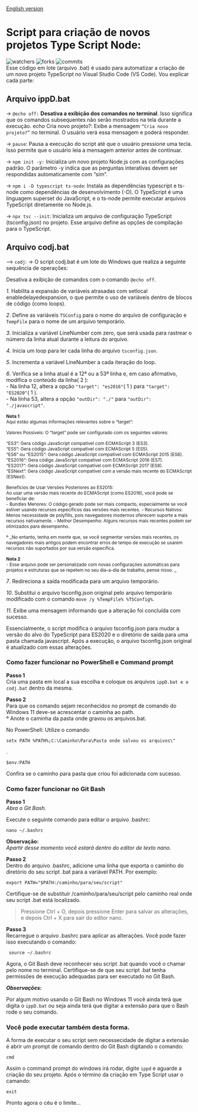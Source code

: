 [English version](https://github.com/Clauciofds/boilerplate-typescript-node/edit/main/readme_en.md)
  # Script para criação de novos projetos Type Script Node:
![watchers](https://img.shields.io/github/watchers/Clauciofds/boilerplate-typescript-node.svg)
![forks](https://img.shields.io/github/forks/Clauciofds/boilerplate-typescript-node.svg)
![commits](https://img.shields.io/github/stars/Clauciofds/boilerplate-typescript-node.svg)  
  Esse código em lote (arquivo .bat) é usado para automatizar a criação de um novo projeto TypeScript no Visual Studio Code (VS Code).
Vou explicar cada parte:

## Arquivo ippD.bat

  -> ```@echo off:```
**Desativa a exibição dos comandos no terminal**. Isso significa que os comandos subsequentes não serão mostrados na tela durante a execução.
echo Cria novo projeto?:
Exibe a mensagem ```“Cria novo projeto?”``` no terminal.
O usuário verá essa mensagem e poderá responder.

  -> ```pause```:
Pausa a execução do script até que o usuário pressione uma tecla.
Isso permite que o usuário leia a mensagem anterior antes de continuar.

  -> ```npm init -y:```
Inicializa um novo projeto Node.js com as configurações padrão.
O parâmetro -y indica que as perguntas interativas devem ser respondidas automaticamente com “sim”.

  -> ```npm i -D typescript ts-node```:
Instala as dependências typescript e ts-node como dependências de desenvolvimento (-D).
O TypeScript é uma linguagem superset do JavaScript, e o ts-node permite executar arquivos TypeScript diretamente no Node.js.

  -> ```npx tsc --init```:
Inicializa um arquivo de configuração TypeScript (tsconfig.json) no projeto.
Esse arquivo define as opções de compilação para o TypeScript.

## Arquivo codj.bat
  --> ```codj```:
  -> O script codj.bat é um lote do Windows que realiza a seguinte sequência de operações:

  Desativa a exibição de comandos com o comando ```@echo off```.

  *1.* Habilita a expansão de variáveis atrasadas com setlocal enabledelayedexpansion, o que permite o uso de variáveis dentro de blocos de código (como loops).
  
  *2*. Define as variáveis ```TSConfig``` para o nome do arquivo de configuração e ```TempFile``` para o nome de um arquivo temporário.

  *3*. Inicializa a variável LineNumber com zero, que será usada para rastrear o número da linha atual durante a leitura do arquivo.

  *4*. Inicia um loop para ler cada linha do arquivo ```tsconfig.json```.

  *5*. Incrementa a variável LineNumber a cada iteração do loop.

  *6*. Verifica se a linha atual é a 12ª ou a 53ª linha e, em caso afirmativo, modifica o conteúdo da linha( 2 ):  
    - Na linha 12, altera a opção ```"target": "es2016"```( 1 ) para ```"target": "ES2020"```( 1 ).  
    - Na linha 53, altera a opção ```"outDir": "./"``` para ```"outDir": "./javascript"```.
    
  <span style="font-size: 12px;">**Nota 1**  
  <span style="font-size: 12px;">Aqui estão algumas informações relevantes sobre o “target”:

<span style="font-size: 12px;">Valores Possíveis:
O “target” pode ser configurado com os seguintes valores:

<span style="font-size: 12px;">“ES3”: Gera código JavaScript compatível com ECMAScript 3 (ES3).  
“ES5”: Gera código JavaScript compatível com ECMAScript 5 (ES5).  
“ES6” ou “ES2015”: Gera código JavaScript compatível com ECMAScript 2015 (ES6).  
“ES2016”: Gera código JavaScript compatível com ECMAScript 2016 (ES7).  
“ES2017”: Gera código JavaScript compatível com ECMAScript 2017 (ES8).  
“ESNext”: Gera código JavaScript compatível com a versão mais recente do ECMAScript (ESNext).

<span style="font-size: 12px;">Benefícios de Usar Versões Posteriores ao ES2015:  
Ao usar uma versão mais recente do ECMAScript (como ES2016), você pode se beneficiar de:  
 <span style="font-size: 12px;">- Bundles Menores: O código gerado pode ser mais compacto, especialmente se você estiver usando recursos específicos das versões mais recentes.
 <span style="font-size: 12px;">- Recursos Nativos: Menos necessidade de polyfills, pois navegadores modernos oferecem suporte a mais recursos nativamente.
 <span style="font-size: 12px;">- Melhor Desempenho: Alguns recursos mais recentes podem ser otimizados para desempenho.  

<span style="font-size: 12px;">º _No entanto, tenha em mente que, se você segmentar versões mais recentes, os navegadores mais antigos podem encontrar erros de tempo de execução se usarem recursos não suportados por sua versão específica. 

<span style="font-size: 12px;">**Nota 2**  
<span style="font-size: 12px;">- Esse arquivo pode ser personalizado com novas configurações automáticas para projetos e estruturas que se repetem no seu dia-a-dia de trabalho, pense nisso.
_</span>

  *7*. Redireciona a saída modificada para um arquivo temporário.

  *10*. Substitui o arquivo tsconfig.json original pelo arquivo temporário modificado com o comando ```move /y %TempFile% %TSConfig%```.

  *11*. Exibe uma mensagem informando que a alteração foi concluída com sucesso.

Essencialmente, o script modifica o arquivo tsconfig.json para mudar a versão do alvo do TypeScript para ES2020 e o diretório
de saída para uma pasta chamada javascript. Após a execução, o arquivo tsconfig.json original é atualizado com essas alterações.



  ### Como fazer funcionar no PowerShell e Command prompt
  
  **Passo 1**  
  Cria uma pasta em local a sua escolha e coloque os arquivos ```ippD.bat e o codj.bat``` dentro da mesma.  
  
  **Passo 2**  
  Para que os comando sejam reconhecidos no prompt de comando do Windows 11 deve-se acrescentar o caminha ao path.  
    º Anote o caminha da pasta onde gravou os arquivos.bat.  
  
  No PowerShell: Utilize o comando:
    
    setx PATH %PATH%;C:\Caminho\Para\Pasta onde salvou os arquivos\"

.

    $env:PATH
  
  Confira se o caminho para pasta que criou foi adicionada com sucesso.
      
  ### Como fazer funcionar no Git Bash

  **Passo 1**  
  _Abra o Git Bash._

  Execute o seguinte comando para editar o arquivo .bashrc:

    nano ~/.bashrc

  **Observação:**  
  _Apartir desse momento você estará dentro do editor de texto nano._   

  **Passo 2**  
  Dentro do arquivo .bashrc, adicione uma linha que exporta o caminho do diretório do seu script .bat para a variável PATH. Por exemplo:

    export PATH="$PATH:/caminho/para/seu/script"

Certifique-se de substituir /caminho/para/seu/script pelo caminho real onde seu script .bat está localizado.
  > Pressione Ctrl + O, depois pressione Enter para salvar as alterações, e depois Ctrl + X para sair do editor nano.

  **Passo 3**  
  Recarregue o arquivo .bashrc para aplicar as alterações. Você pode fazer isso executando o comando:

     source ~/.bashrc

  Agora, o Git Bash deve reconhecer seu script .bat quando você o chamar pelo nome no terminal. Certifique-se de que seu script .bat tenha permissões de execução adequadas para ser executado no Git Bash.



***Observações:***
  
  Por algum motivo usando o Git Bash no Windows 11 você ainda terá que digita o ```ippD.bat``` ou seja ainda terá que digitar a extensão para que o Bash rode o seu comando.

  ### Você pode executar também desta forma.
  A forma de executar o seu script sem necessecidade de digitar a extensão é abrir um prompt de comando dentro do Git Bash digitando o comando:
  
    cmd

  Assim o command prompt do windows irá rodar, digite ```ippd``` e aguarde a criação do seu projeto. Após o término da criação em Type Script usar o camando:

    exit

  Pronto agora o céu é o limite...
